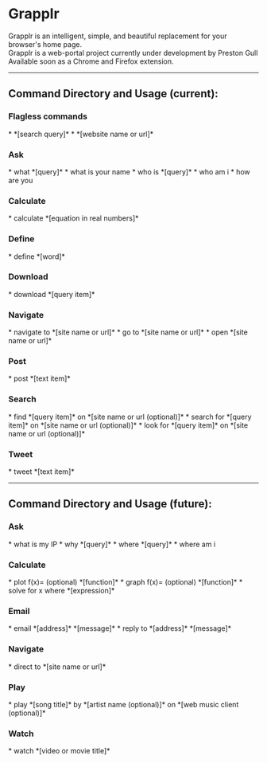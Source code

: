 # Grapplr
Grapplr is an intelligent, simple, and beautiful replacement for your browser's home page. 
<br />
Grapplr is a web-portal project currently under development by Preston Gull
<br />
Available soon as a Chrome and Firefox extension.
<hr />

<h2>Command Directory and Usage (current):</h2>
<h3>Flagless commands</h3>
* *[search query]*
* *[website name or url]*

<h3>Ask</h3>
* what *[query]*
* what is your name
* who is *[query]*
* who am i
* how are you

<h3>Calculate</h3>
* calculate *[equation in real numbers]*

<h3>Define</h3>
* define *[word]*

<h3>Download</h3>
* download *[query item]*

<h3>Navigate</h3>
* navigate to *[site name or url]*
* go to *[site name or url]*
* open *[site name or url]*

<h3>Post</h3>
* post *[text item]*

<h3>Search</h3>
* find *[query item]* on *[site name or url (optional)]*
* search for *[query item]* on *[site name or url (optional)]*
* look for *[query item]* on *[site name or url (optional)]*

<h3>Tweet</h3>
* tweet *[text item]*

<hr />
<h2>Command Directory and Usage (future):</h2>
<h3>Ask</h3>
* what is my IP
* why *[query]*
* where *[query]*
* where am i

<h3>Calculate</h3>
* plot f(x)= (optional) *[function]*
* graph f(x)= (optional) *[function]*
* solve for x where *[expression]*

<h3>Email</h3>
* email *[address]* *[message]*
* reply to *[address]* *[message]*

<h3>Navigate</h3>
* direct to *[site name or url]*

<h3>Play</h3>
* play *[song title]* by *[artist name (optional)]* on *[web music client (optional)]*

<h3>Watch</h3>
* watch *[video or movie title]*
